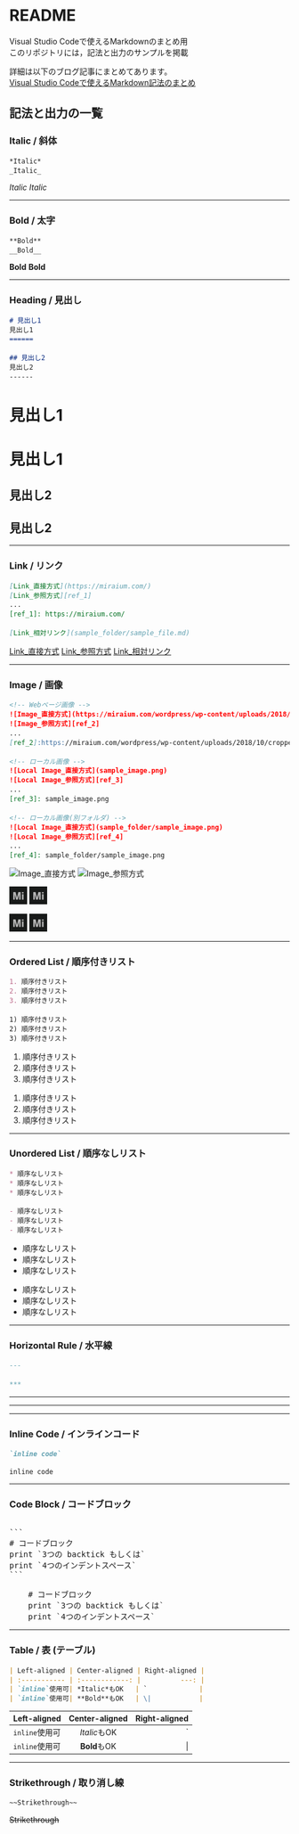# README

Visual Studio Codeで使えるMarkdownのまとめ用  
このリポジトリには，記法と出力のサンプルを掲載

詳細は以下のブログ記事にまとめてあります。  
[Visual Studio Codeで使えるMarkdown記法のまとめ](http://miraium.com/markdown-summary-for-vscode/)

## 記法と出力の一覧

### Italic / 斜体

```Markdown
*Italic*
_Italic_
```

*Italic*
_Italic_

---

### Bold / 太字

```Markdown
**Bold**
__Bold__
```

**Bold**
__Bold__

---

### Heading / 見出し

```Markdown
# 見出し1
見出し1
======

## 見出し2
見出し2
------
```

# 見出し1

見出し1
======

## 見出し2

見出し2
------

---

### Link / リンク

```Markdown
[Link_直接方式](https://miraium.com/)
[Link_参照方式][ref_1]  
...
[ref_1]: https://miraium.com/

[Link_相対リンク](sample_folder/sample_file.md)
```

[Link_直接方式](https://miraium.com/)
[Link_参照方式][ref_1]
[Link_相対リンク](sample_folder/sample_file.md)

---

### Image / 画像

```Markdown
<!-- Webページ画像 -->
![Image_直接方式](https://miraium.com/wordpress/wp-content/uploads/2018/10/cropped-Miraium_site_icon-32x32.png)
![Image_参照方式][ref_2]
...
[ref_2]:https://miraium.com/wordpress/wp-content/uploads/2018/10/cropped-Miraium_site_icon-32x32.png

<!-- ローカル画像 -->
![Local Image_直接方式](sample_image.png)
![Local Image_参照方式][ref_3]
...
[ref_3]: sample_image.png

<!-- ローカル画像(別フォルダ) -->
![Local Image_直接方式](sample_folder/sample_image.png)
![Local Image_参照方式][ref_4]
...
[ref_4]: sample_folder/sample_image.png
```

![Image_直接方式](https://miraium.com/wordpress/wp-content/uploads/2018/10/cropped-Miraium_site_icon-32x32.png)
![Image_参照方式][ref_2]

![Local Image_直接方式](sample_image.png)
![Local Image_参照方式][ref_3]

![Local Image_直接方式](sample_folder/sample_image.png)
![Local Image_参照方式][ref_4]

---

### Ordered List / 順序付きリスト

```Markdown
1. 順序付きリスト
2. 順序付きリスト
3. 順序付きリスト

1) 順序付きリスト
2) 順序付きリスト
3) 順序付きリスト
```

1. 順序付きリスト
2. 順序付きリスト
3. 順序付きリスト

1) 順序付きリスト
2) 順序付きリスト
3) 順序付きリスト

---

### Unordered List / 順序なしリスト

```Markdown
* 順序なしリスト
* 順序なしリスト
* 順序なしリスト

- 順序なしリスト
- 順序なしリスト
- 順序なしリスト
```

* 順序なしリスト
* 順序なしリスト
* 順序なしリスト

- 順序なしリスト
- 順序なしリスト
- 順序なしリスト

---

### Horizontal Rule / 水平線

```Markdown
---

***
```

---
***

---

### Inline Code / インラインコード

```Markdown
`inline code`
```

`inline code`

---

### Code Block / コードブロック

<pre>

```
# コードブロック
print `3つの backtick もしくは`
print `4つのインデントスペース`
```

    # コードブロック
    print `3つの backtick もしくは`
    print `4つのインデントスペース`
</pre>

---

### Table / 表 (テーブル)

```Markdown
| Left-aligned | Center-aligned | Right-aligned |
| :----------- | :------------: |          ---: |
| `inline`使用可| *Italic*もOK   | `             |
| `inline`使用可| **Bold**もOK   | \|            |
```

| Left-aligned | Center-aligned | Right-aligned |
| :----------- | :------------: |          ---: |
| `inline`使用可| *Italic*もOK   | `             |
| `inline`使用可| **Bold**もOK   | \|            |

---

### Strikethrough / 取り消し線

```Markdown
~~Strikethrough~~
```

~~Strikethrough~~

<!-- 以下は，参照方式のリンク・画像用 -->
<!-- テキストとしては表示されない -->
[ref_1]: https://miraium.com/
[ref_2]: https://miraium.com/wordpress/wp-content/uploads/2018/10/cropped-Miraium_site_icon-32x32.png
[ref_3]: sample_image.png
[ref_4]: sample_folder/sample_image.png
